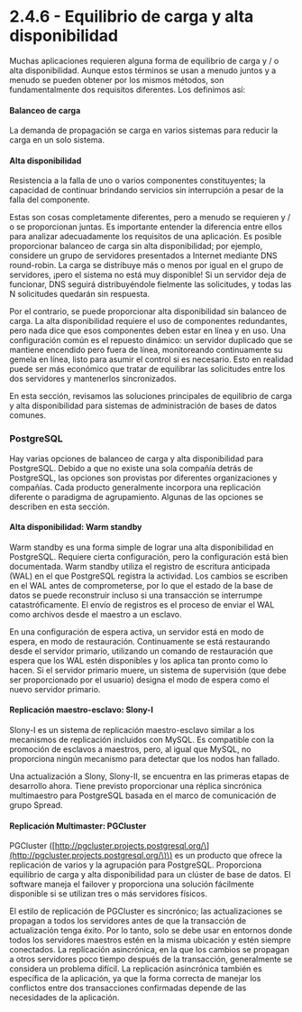 # 2.4.6 - Equilibrio de carga y alta disponibilidad

Muchas aplicaciones requieren alguna forma de equilibrio de carga y / o alta disponibilidad. Aunque estos términos se usan a menudo juntos y a menudo se pueden obtener por los mismos métodos, son fundamentalmente dos requisitos diferentes. Los definimos así:

#### Balanceo de carga

La demanda de propagación se carga en varios sistemas para reducir la carga en un solo sistema.

#### Alta disponibilidad

Resistencia a la falla de uno o varios componentes constituyentes; la capacidad de continuar brindando servicios sin interrupción a pesar de la falla del componente.

Estas son cosas completamente diferentes, pero a menudo se requieren y / o se proporcionan juntas. Es importante entender la diferencia entre ellos para analizar adecuadamente los requisitos de una aplicación. Es posible proporcionar balanceo de carga sin alta disponibilidad; por ejemplo, considere un grupo de servidores presentados a Internet mediante DNS round-robin. La carga se distribuye más o menos por igual en el grupo de servidores, ¡pero el sistema no está muy disponible! Si un servidor deja de funcionar, DNS seguirá distribuyéndole fielmente las solicitudes, y todas las N solicitudes quedarán sin respuesta.

Por el contrario, se puede proporcionar alta disponibilidad sin balanceo de carga. La alta disponibilidad requiere el uso de componentes redundantes, pero nada dice que esos componentes deben estar en línea y en uso. Una configuración común es el repuesto dinámico: un servidor duplicado que se mantiene encendido pero fuera de línea, monitoreando continuamente su gemela en línea, listo para asumir el control si es necesario. Esto en realidad puede ser más económico que tratar de equilibrar las solicitudes entre los dos servidores y mantenerlos sincronizados.

En esta sección, revisamos las soluciones principales de equilibrio de carga y alta disponibilidad para sistemas de administración de bases de datos comunes.

### PostgreSQL

Hay varias opciones de balanceo de carga y alta disponibilidad para PostgreSQL. Debido a que no existe una sola compañía detrás de PostgreSQL, las opciones son provistas por diferentes organizaciones y compañías. Cada producto generalmente incorpora una replicación diferente o paradigma de agrupamiento. Algunas de las opciones se describen en esta sección.

#### Alta disponibilidad: Warm standby

Warm standby es una forma simple de lograr una alta disponibilidad en PostgreSQL. Requiere cierta configuración, pero la configuración está bien documentada. Warm standby utiliza el registro de escritura anticipada \(WAL\) en el que PostgreSQL registra la actividad. Los cambios se escriben en el WAL antes de comprometerse, por lo que el estado de la base de datos se puede reconstruir incluso si una transacción se interrumpe catastróficamente. El envío de registros es el proceso de enviar el WAL como archivos desde el maestro a un esclavo.

En una configuración de espera activa, un servidor está en modo de espera, en modo de restauración. Continuamente se está restaurando desde el servidor primario, utilizando un comando de restauración que espera que los WAL estén disponibles y los aplica tan pronto como lo hacen. Si el servidor primario muere, un sistema de supervisión \(que debe ser proporcionado por el usuario\) designa el modo de espera como el nuevo servidor primario.

#### Replicación maestro-esclavo: Slony-I

Slony-I es un sistema de replicación maestro-esclavo similar a los mecanismos de replicación incluidos con MySQL. Es compatible con la promoción de esclavos a maestros, pero, al igual que MySQL, no proporciona ningún mecanismo para detectar que los nodos han fallado.

Una actualización a Slony, Slony-II, se encuentra en las primeras etapas de desarrollo ahora. Tiene previsto proporcionar una réplica sincrónica multimaestro para PostgreSQL basada en el marco de comunicación de grupo Spread.

#### Replicación Multimaster: PGCluster

PGCluster \([http://pgcluster.projects.postgresql.org/\](http://pgcluster.projects.postgresql.org/\)\) es un producto que ofrece la replicación de varios y la agrupación para PostgreSQL. Proporciona equilibrio de carga y alta disponibilidad para un clúster de base de datos. El software maneja el failover y proporciona una solución fácilmente disponible si se utilizan tres o más servidores físicos.

El estilo de replicación de PGCluster es sincrónico; las actualizaciones se propagan a todos los servidores antes de que la transacción de actualización tenga éxito. Por lo tanto, solo se debe usar en entornos donde todos los servidores maestros estén en la misma ubicación y estén siempre conectados. La replicación asincrónica, en la que los cambios se propagan a otros servidores poco tiempo después de la transacción, generalmente se considera un problema difícil. La replicación asincrónica también es específica de la aplicación, ya que la forma correcta de manejar los conflictos entre dos transacciones confirmadas depende de las necesidades de la aplicación.



